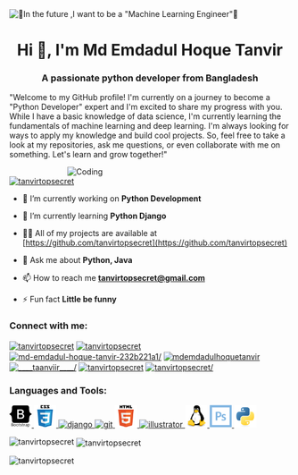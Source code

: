 <img src="https://camo.githubusercontent.com/05c6ad6f92120f837ba3750f5138fd44aeb5d8b54311a77483e95b1d9e6f17a3/68747470733a2f2f7062732e7477696d672e636f6d2f70726f66696c655f62616e6e6572732f313237383739343837353333373533353438382f313635333933303535382f3130383078333630" alt="🖤In the future ,I want to be a &quot;Machine Learning Engineer&quot;🖤" data-canonical-src="https://pbs.twimg.com/profile_banners/1278794875337535488/1653930558/1080x360" style="max-width: 100%;">
<h1 align="center">Hi 👋, I'm Md Emdadul Hoque Tanvir</h1>
<h3 align="center">A passionate python developer from Bangladesh</h3>

"Welcome to my GitHub profile! I'm currently on a journey to become a "Python Developer" expert and I'm excited to share my progress with you. While I have a basic knowledge of data science, I'm currently learning the fundamentals of machine learning and deep learning. I'm always looking for ways to apply my knowledge and build cool projects. So, feel free to take a look at my repositories, ask me questions, or even collaborate with me on something. Let's learn and grow together!"

<img align="right" alt="Coding" width="400" src="https://camo.githubusercontent.com/c1dcb74cc1c1835b1d716f5051499a2814c683c806b15f04b0eba492863703e9/68747470733a2f2f63646e2e6472696262626c652e636f6d2f75736572732f3733303730332f73637265656e73686f74732f363538313234332f6176656e746f2e676966" style="max-width: 100%;">



<p align="left"> <a href="https://twitter.com/tanvirtopsecret" target="blank"><img src="https://img.shields.io/twitter/follow/tanvirtopsecret?logo=twitter&style=for-the-badge" alt="tanvirtopsecret" /></a> </p>

- 🔭 I’m currently working on **Python Development**

- 🌱 I’m currently learning **Python Django**

- 👨‍💻 All of my projects are available at [https://github.com/tanvirtopsecret](https://github.com/tanvirtopsecret)

- 💬 Ask me about **Python, Java**

- 📫 How to reach me **tanvirtopsecret@gmail.com**

- ⚡ Fun fact **Little be funny**

<h3 align="left">Connect with me:</h3>
<p align="left">
<a href="https://codepen.io/tanvirtopsecret" target="blank"><img align="center" src="https://raw.githubusercontent.com/rahuldkjain/github-profile-readme-generator/master/src/images/icons/Social/codepen.svg" alt="tanvirtopsecret" height="30" width="40" /></a>
<a href="https://twitter.com/tanvirtopsecret" target="blank"><img align="center" src="https://raw.githubusercontent.com/rahuldkjain/github-profile-readme-generator/master/src/images/icons/Social/twitter.svg" alt="tanvirtopsecret" height="30" width="40" /></a>
<a href="https://linkedin.com/in/md-emdadul-hoque-tanvir-232b221a1/" target="blank"><img align="center" src="https://raw.githubusercontent.com/rahuldkjain/github-profile-readme-generator/master/src/images/icons/Social/linked-in-alt.svg" alt="md-emdadul-hoque-tanvir-232b221a1/" height="30" width="40" /></a>
<a href="https://fb.com/mdemdadulhoquetanvir" target="blank"><img align="center" src="https://raw.githubusercontent.com/rahuldkjain/github-profile-readme-generator/master/src/images/icons/Social/facebook.svg" alt="mdemdadulhoquetanvir" height="30" width="40" /></a>
<a href="https://instagram.com/____taanviir____/" target="blank"><img align="center" src="https://raw.githubusercontent.com/rahuldkjain/github-profile-readme-generator/master/src/images/icons/Social/instagram.svg" alt="____taanviir____/" height="30" width="40" /></a>
<a href="https://www.hackerrank.com/tanvirtopsecret" target="blank"><img align="center" src="https://raw.githubusercontent.com/rahuldkjain/github-profile-readme-generator/master/src/images/icons/Social/hackerrank.svg" alt="tanvirtopsecret" height="30" width="40" /></a>
<a href="https://www.leetcode.com/tanvirtopsecret/" target="blank"><img align="center" src="https://raw.githubusercontent.com/rahuldkjain/github-profile-readme-generator/master/src/images/icons/Social/leet-code.svg" alt="tanvirtopsecret/" height="30" width="40" /></a>
</p>

<h3 align="left">Languages and Tools:</h3>
<p align="left"> <a href="https://getbootstrap.com" target="_blank" rel="noreferrer"> <img src="https://raw.githubusercontent.com/devicons/devicon/master/icons/bootstrap/bootstrap-plain-wordmark.svg" alt="bootstrap" width="40" height="40"/> </a> <a href="https://www.w3schools.com/css/" target="_blank" rel="noreferrer"> <img src="https://raw.githubusercontent.com/devicons/devicon/master/icons/css3/css3-original-wordmark.svg" alt="css3" width="40" height="40"/> </a> <a href="https://www.djangoproject.com/" target="_blank" rel="noreferrer"> <img src="https://cdn.worldvectorlogo.com/logos/django.svg" alt="django" width="40" height="40"/> </a> <a href="https://git-scm.com/" target="_blank" rel="noreferrer"> <img src="https://www.vectorlogo.zone/logos/git-scm/git-scm-icon.svg" alt="git" width="40" height="40"/> </a> <a href="https://www.w3.org/html/" target="_blank" rel="noreferrer"> <img src="https://raw.githubusercontent.com/devicons/devicon/master/icons/html5/html5-original-wordmark.svg" alt="html5" width="40" height="40"/> </a> <a href="https://www.adobe.com/in/products/illustrator.html" target="_blank" rel="noreferrer"> <img src="https://www.vectorlogo.zone/logos/adobe_illustrator/adobe_illustrator-icon.svg" alt="illustrator" width="40" height="40"/> </a> <a href="https://www.linux.org/" target="_blank" rel="noreferrer"> <img src="https://raw.githubusercontent.com/devicons/devicon/master/icons/linux/linux-original.svg" alt="linux" width="40" height="40"/> </a> <a href="https://www.photoshop.com/en" target="_blank" rel="noreferrer"> <img src="https://raw.githubusercontent.com/devicons/devicon/master/icons/photoshop/photoshop-line.svg" alt="photoshop" width="40" height="40"/> </a> <a href="https://www.python.org" target="_blank" rel="noreferrer"> <img src="https://raw.githubusercontent.com/devicons/devicon/master/icons/python/python-original.svg" alt="python" width="40" height="40"/> </a> </p>

<p><img align="left" src="https://github-readme-stats.vercel.app/api/top-langs?username=tanvirtopsecret&show_icons=true&locale=en&layout=compact" alt="tanvirtopsecret" /></p>

<p>&nbsp;<img align="center" src="https://github-readme-stats.vercel.app/api?username=tanvirtopsecret&show_icons=true&locale=en" alt="tanvirtopsecret" /></p>

<p><img align="center" src="https://github-readme-streak-stats.herokuapp.com/?user=tanvirtopsecret&" alt="tanvirtopsecret" /></p>
